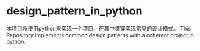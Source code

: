 # design_pattern_in_python
本项目将使用python来实现一个项目，在其中贯穿实现常见的设计模式。
This Repository implements common design patterns with a coherent project in python.
